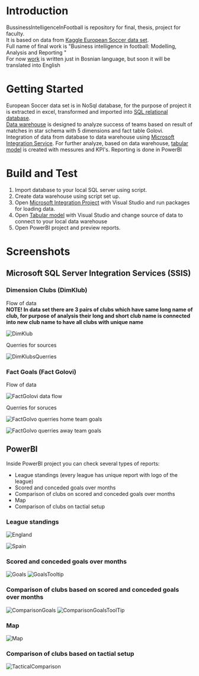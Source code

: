 # Introduction
BussinessIntelligenceInFootball is repository for final, thesis, project for faculty.  
It is based on data from [Kaggle European Soccer data set](https://www.kaggle.com/hugomathien/soccer).  
Full name of final work is "Business intelligence in football: Modelling, Analysis and Reporting "  
For now [work](Nerminko-Omanić-IB110010-Final-thesis.pdf) is written just in Bosnian language, but soon it will be translated into English

# Getting Started
European Soccer data set is in NoSql database, for the purpose of project it is extracted in excel, transformed and imported into [SQL relational database](SoccerDB_diagram.png).  
[Data warehouse](SoccerDW_diagramFinal.png) is designed to analyze success of teams based on result of matches in star schema with 5 dimensions and fact table Golovi.  
Integration of data from database to data warehouse using [Microsoft Integration Service](/SoccerDW_IntegrationServices).
For further analyze, based on data warehouse, [tabular model](/SoccerDW_Tabular2) is created with messures and KPI's.
Reporting is done in PowerBI

# Build and Test
1. Import database to your local SQL server using script.
2. Create data warehouse using script set up.
3. Open [Microsoft Integration Project](/SoccerDW_IntegrationServices) with Visual Studio and run packages for loading data.
4. Open [Tabular model](/SoccerDW_Tabular2) with Visual Studio and change source of data to connect to your local data warehouse
5. Open PowerBI project and preview reports.


# Screenshots

## Microsoft SQL Server Integration Services (SSIS) 

### Dimension Clubs (DimKlub)

Flow of data  
**NOTE! In data set there are 3 pairs of clubs which have same long name of club, for purpose of analysis their long and short club name is connected into new club name to have all clubs with unique name**  

![DimKlub](/IntegrationServicesScreenShoots/SISSdataFlow_DimKlub.png)

Querries for sources  

![DimKlubsQuerries](/IntegrationServicesScreenShoots/SISSquerry_forDimKlub.png)

### Fact Goals (Fact Golovi)

Flow of data

![FactGolovi data flow](/IntegrationServicesScreenShoots/SISSdataFlow_FactGolovi.png)

Querries for soruces  

![FactGolvo querries home team goals](/IntegrationServicesScreenShoots/SISSquerry_forFactGolovi_goloviDomacin.png)
  
![FactGolvo querries away team goals](/IntegrationServicesScreenShoots/SISSquerry_forFactGolovi_goloviGosta.png)


## PowerBI

Inside PowerBI project you can check several types of reports:
* League standings (every league has unique report with logo of the league)
* Scored and conceded goals over months
* Comparison of clubs on scored and conceded goals over months
* Map
* Comparison of clubs on tactial setup

### League standings

![England](/ReportsScreenShoots/LeagueStandingsEngland.png)

![Spain](/ReportsScreenShoots/LeagueStandingsSpain.png)

### Scored and conceded goals over months

![Goals](/ReportsScreenShoots/IndividualGoalsGraph.png)
![GoalsTooltip](/ReportsScreenShoots/IndividualGoalsTooltip.png)

### Comparison of clubs based on scored and conceded goals over months

![ComparisonGoals](/ReportsScreenShoots/ComparisonGoals.png)
![ComparisonGoalsToolTip](/ReportsScreenShoots/ComparisonTooltip.png)

### Map

![Map](/ReportsScreenShoots/Map.png)

### Comparison of clubs based on tactial setup

![TacticalComparison](/ReportsScreenShoots/TacticalComparison.png)
